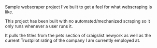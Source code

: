 Sample webscraper project I've built to get a feel for what webscraping is like.

This project has been built with no automated/mechanized scraping so it only runs whenever a user runs it.

It pulls the titles from the pets section of craigslist newyork as well as the current Trustpilot rating of the company I am currently employed at.

